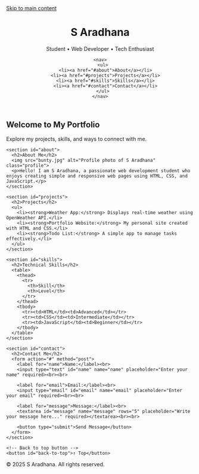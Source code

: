 <!--
  Project: One-Page Portfolio Website (Lab Assignment 2)
  Page: index.html
  Author: S Aradhana
-->

<!DOCTYPE html>
<html lang="en">
<head>
  <meta charset="UTF-8">
  <meta name="viewport" content="width=device-width, initial-scale=1.0">
  <title>My Portfolio | S Aradhana</title>
  <!-- External CSS Link -->
  <link rel="stylesheet" href="style.css">
</head>

<body>
  <a href="#main-content" class="skip-link">Skip to main content</a>

  <header>
    <h1>S Aradhana</h1>
    <p>Student • Web Developer • Tech Enthusiast</p>

    <nav>
      <ul>
        <li><a href="#about">About</a></li>
        <li><a href="#projects">Projects</a></li>
        <li><a href="#skills">Skills</a></li>
        <li><a href="#contact">Contact</a></li>
      </ul>
    </nav>
  </header>

  <main id="main-content">
    <section class="hero">
      <h2>Welcome to My Portfolio</h2>
      <p>Explore my projects, skills, and ways to connect with me.</p>
    </section>

    <section id="about">
      <h2>About Me</h2>
      <img src="bunty.jpg" alt="Profile photo of S Aradhana" class="profile">
      <p>Hello! I am S Aradhana, a passionate web development student who enjoys creating simple and responsive web pages using HTML, CSS, and JavaScript.</p>
    </section>

    <section id="projects">
      <h2>Projects</h2>
      <ul>
        <li><strong>Weather App:</strong> Displays real-time weather using OpenWeather API.</li>
        <li><strong>Portfolio Website:</strong> My personal site created with HTML and CSS.</li>
        <li><strong>Todo List:</strong> A simple app to manage tasks effectively.</li>
      </ul>
    </section>

    <section id="skills">
      <h2>Technical Skills</h2>
      <table>
        <thead>
          <tr>
            <th>Skill</th>
            <th>Level</th>
          </tr>
        </thead>
        <tbody>
          <tr><td>HTML</td><td>Advanced</td></tr>
          <tr><td>CSS</td><td>Intermediate</td></tr>
          <tr><td>JavaScript</td><td>Beginner</td></tr>
        </tbody>
      </table>
    </section>

    <section id="contact">
      <h2>Contact Me</h2>
      <form action="#" method="post">
        <label for="name">Name:</label><br>
        <input type="text" id="name" name="name" placeholder="Enter your name" required><br><br>

        <label for="email">Email:</label><br>
        <input type="email" id="email" name="email" placeholder="Enter your email" required><br><br>

        <label for="message">Message:</label><br>
        <textarea id="message" name="message" rows="5" placeholder="Write your message here..." required></textarea><br><br>

        <button type="submit">Send Message</button>
      </form>
    </section>

    <!-- Back to top button -->
    <button id="back-to-top">↑ Top</button>
  </main>

  <footer>
    <p>&copy; 2025 S Aradhana. All rights reserved.</p>
  </footer>

  <script>
    const topBtn = document.getElementById("back-to-top");
    topBtn.addEventListener("click", () => window.scrollTo({ top: 0, behavior: "smooth" }));
  </script>
</body>
</html>

